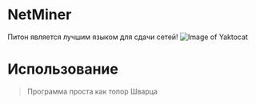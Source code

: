 # NetMiner
Питон является лучшим языком для сдачи сетей!
![Image of Yaktocat](https://sun9-11.userapi.com/impf/NV8ae0KHMFl6UsD7hGdWsoRTlIStTBZ_jmW3SQ/616obKk6rFE.jpg?size=800x587&quality=96&proxy=1&sign=f48a9657d01022b5a0a15e8351267d19&type=album)

# Использование
> Программа проста как топор Шварца
